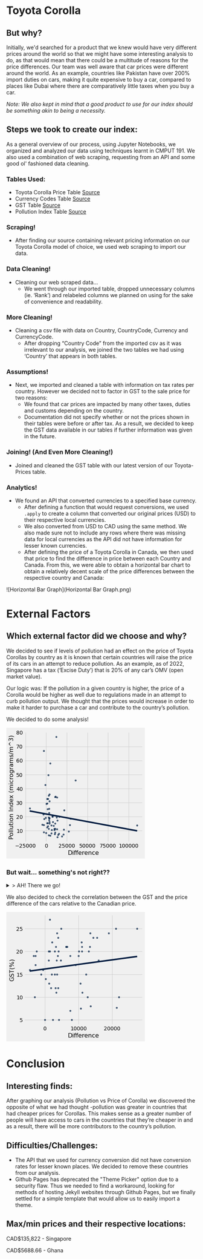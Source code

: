 # Toyota Corolla
## But why?
Initially, we'd searched for a product that we knew would have very different prices around the world so that we might have some interesting analysis to do, as that would mean that there could be a multitude of reasons for the price differences. Our team was well aware that car prices were different around the world. As an example, countries like Pakistan have over 200% import duties on cars, making it quite expensive to buy a car, compared to places like Dubai where there are comparatively little taxes when you buy a car.

*Note: We also kept in mind that a good product to use for our index should be something akin to being a necessity.*  

## Steps we took to create our index:

As a general overview of our process, using Jupyter Notebooks, we organized and analyzed our data using techniques learnt in CMPUT 191. We also used a combination of web scraping, requesting from an API and some good ol' fashioned data cleaning. 
### Tables Used: 
- Toyota Corolla Price Table [Source](https://www.numbeo.com/cost-of-living/prices_by_country.jsp?displayCurrency=USD&itemId=206)
- Currency Codes Table [Source](https://gist.github.com/HarishChaudhari/4680482)
- GST Table [Source](https://tradingeconomics.com/country-list/sales-tax-rate)
- Pollution Index Table [Source](https://www.iqair.com/ca/world-most-polluted-countries)

### Scraping!
- After finding our source containing relevant pricing information on our Toyota Corolla model of choice, we used web scraping to import our data.

### Data Cleaning!
- Cleaning our web scraped data…
    - We went through our imported table, dropped unnecessary columns (ie. ‘Rank’) and relabeled columns we planned on using for the sake of convenience and readability. 

### More Cleaning!
- Cleaning a csv file with data on Country, CountryCode, Currency and CurrencyCode.
    - After dropping “Country Code” from the imported csv as it was irrelevant to our analysis, we joined the two tables we had using ‘Country’ that appears in both tables. 

### Assumptions!
- Next, we imported and cleaned a table with information on tax rates per country. However we decided not to factor in GST to the sale price for two reasons:
    - We found that car prices are impacted by many other taxes, duties and customs depending on the country. 
    - Documentation did not specify whether or not the prices shown in their tables were before or after tax. As a result, we decided to keep the GST data available in our tables if further information was given in the future. 

### Joining! (And Even More Cleaning!)
- Joined and cleaned the GST table with our latest version of our Toyota-Prices table.

### Analytics!
- We found an API that converted currencies to a specified base currency.
    - After defining a function that would request conversions, we used `.apply` to create a column that converted our original prices (USD) to their respective local currencies.
    - We also converted from USD to CAD using the same method. We also made sure not to include any rows where there was missing data for local currencies as the API did not have information for lesser known currencies.
    - After defining the price of a Toyota Corolla in Canada, we then used that price to find the difference in price between each Country and Canada. From this, we were able to obtain a horizontal bar chart to obtain a relatively decent scale of the price differences between the respective country and Canada:

![Horizontal Bar Graph](Horizontal Bar Graph.png)

# External Factors
## Which external factor did we choose and why?

We decided to see if levels of pollution had an effect on the price of Toyota Corollas by country as it is known that certain countries will raise the price of its cars in an attempt to reduce pollution. As an example, as of 2022, Singapore has a tax (‘Excise Duty’) that is 20% of any car’s OMV (open market value). 

Our logic was: If the pollution in a given country is higher, the price of a Corolla would be higher as well due to regulations made in an attempt to curb pollution output. We thought that the prices would increase in order to make it harder to purchase a car and contribute to the country’s pollution. 

We decided to do some analysis!

![Flawed Scatter](FlawedScatter.png)
### But wait... something's not right??

<details>
<summary> > AH! There we go!</summary>
<br>
    
<img src="FixedScatter.png">

<br/>
    
    
Unfortunately, there must have been other factors that could have played a role in this, as the line appears to have a very weak correlation due to it's R value of -0.222650693879
    
</details>

We also decided to check the correlation between the GST and the price difference of the cars relative to the Canadian price.


![GST Scatter](GSTScatter.png)


# Conclusion
## Interesting finds: 
After graphing our analysis (Pollution vs Price of Corolla) we discovered the opposite of what we had thought -pollution was greater in countries that had cheaper prices for Corollas. This makes sense as a greater number of people will have access to cars in the countries that they’re cheaper in and as a result, there will be more contributors to the country’s pollution.

## Difficulties/Challenges: 
- The API that we used for currency conversion did not have conversion rates for lesser known places. We decided to remove these countries from our analysis. 
- Github Pages has deprecated the "Theme Picker" option due to a security flaw. Thus we needed to find a workaround, looking for methods of hosting Jekyll websites through Github Pages, but we finally settled for a simple template that would allow us to easily import a theme.

## Max/min prices and their respective locations:
CAD$135,822 - Singapore 

CAD$5688.66 - Ghana 
